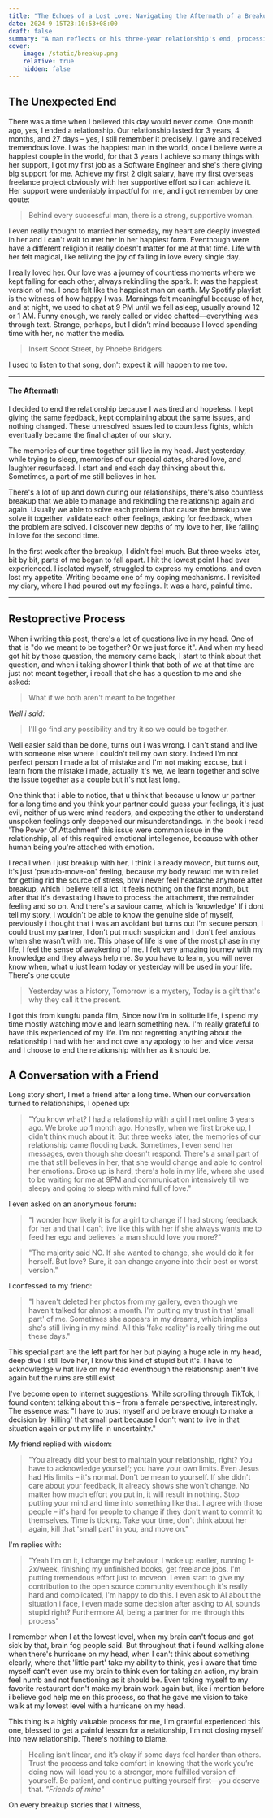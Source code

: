 ```yaml
---
title: "The Echoes of a Lost Love: Navigating the Aftermath of a Breakup"
date: 2024-9-15T23:10:53+08:00
draft: false
summary: "A man reflects on his three-year relationship's end, processing the emotional pain of breakup, learning from the experience, and gradually working to heal and move forward with personal growth and self-discovery."
cover:
    image: /static/breakup.png
    relative: true
    hidden: false
---
```


## The Unexpected End

There was a time when I believed this day would never come. One month ago, yes, I ended a relationship. Our relationship lasted for 3 years, 4 months, and 27 days – yes, I still remember it precisely. I gave and received tremendous love. I was the happiest man in the world, once i believe were a happiest couple in the world, for that 3 years I achieve so many things with her support, I got my first job as a Software Engineer and she's there giving big support for me. Achieve my first 2 digit salary, have my first overseas freelance project obviously with her supportive effort so i can achieve it. Her support were undeniably impactful for me, and i got remember by one qoute:

> Behind every successful man, there is a strong, supportive woman.

I even really thought to married her someday, my heart are deeply invested in her and I can't wait to met her in her happiest form. Eventhough were have a different religion it really doesn't matter for me at that time. Life with her felt magical, like reliving the joy of falling in love every single day.

I really loved her. Our love was a journey of countless moments where we kept falling for each other, always rekindling the spark. It was the happiest version of me. I once felt like the happiest man on earth. My Spotify playlist is the witness of how happy I was. Mornings felt meaningful because of her, and at night, we used to chat at 9 PM until we fell asleep, usually around 12 or 1 AM. Funny enough, we rarely called or video chatted—everything was through text. Strange, perhaps, but I didn’t mind because I loved spending time with her, no matter the media.

> Insert Scoot Street, by Phoebe Bridgers

I used to listen to that song, don't expect it will happen to me too.

---

#### The Aftermath
I decided to end the relationship because I was tired and hopeless. I kept giving the same feedback, kept complaining about the same issues, and nothing changed. These unresolved issues led to countless fights, which eventually became the final chapter of our story.

The memories of our time together still live in my head. Just yesterday, while trying to sleep, memories of our special dates, shared love, and laughter resurfaced. I start and end each day thinking about this. Sometimes, a part of me still believes in her.

There's a lot of up and down during our relationships, there's also countless breakup that we able to manage and rekindling the relationship again and again. Usually we able to solve each problem that cause the breakup we solve it together, validate each other feelings, asking for feedback, when the problem are solved. I discover new depths of my love to her, like falling in love for the second time.

In the first week after the breakup, I didn’t feel much. But three weeks later, bit by bit, parts of me began to fall apart. I hit the lowest point I had ever experienced. I isolated myself, struggled to express my emotions, and even lost my appetite. Writing became one of my coping mechanisms. I revisited my diary, where I had poured out my feelings. It was a hard, painful time.

---

## Restoprective Process
When i writing this post, there's a lot of questions live in my head. One of that is "do we meant to be together? Or we just force it". And when my head got hit by those question, the memory came back, I start to think about that question, and when i taking shower I think that both of we at that time are just not meant together, i recall that she has a question to me and she asked:

> What if we both aren't meant to be together

*Well i said:*
> I'll go find any possibility and try it so we could be together. 

Well easier said than be done, turns out i was wrong. I can't stand and live with someone else where i couldn't tell my own story. Indeed I'm not perfect person I made a lot of mistake and I'm not making excuse, but i learn from the mistake i made, actually it's we, we learn together and solve the issue together as a couple but it's not last long. 

One think that i able to notice, that u think that because u know ur partner for a long time and you think your partner could guess your feelings, it's just evil, neither of us were mind readers, and expecting the other to understand unspoken feelings only deepened our misunderstandings. In the book i read 'The Power Of Attachment' this issue were common issue in the relationship, all of this required emotional intellegence, because with other human being you're attached with emotion.

I recall when I just breakup with her, I think i already moveon, but turns out, it's just 'pseudo-move-on' feeling, because my body reward me with relief for getting rid the source of stress, btw i never feel headache anymore after breakup, which i believe tell a lot. It feels nothing on the first month, but after that it's devastating i have to process the attachment, the remainder feeling and so on. And there's a saviour came, which is 'knowledge' If i dont tell my story, i wouldn't be able to know the genuine side of myself, previously i thought that i was an avoidant but turns out I'm secure person, I could trust my partner, I don't put much suspicion and I don't feel anxious when she wasn't with me. This phase of life is one of the most phase in my life, I feel the sense of awakening of me. I felt very amazing journey with my knowledge and they always help me. So you have to learn, you will never know when, what u just learn today or yesterday will be used in your life. There's one qoute 

> Yesterday was a history, Tomorrow is a mystery, Today is a gift that's why they call it the present.

I got this from kungfu panda film, Since now i'm in solitude life, i spend my time mostly watching movie and learn something new. I'm really grateful to have this experienced of my life. I'm not regretting anything about the relationship i had with her and not owe any apology to her and vice versa and I choose to end the relationship with her as it should be.

## A Conversation with a Friend
Long story short, I met a friend after a long time. When our conversation turned to relationships, I opened up:

> "You know what? I had a relationship with a girl I met online 3 years ago. We broke up 1 month ago. Honestly, when we first broke up, I didn't think much about it. But three weeks later, the memories of our relationship came flooding back. Sometimes, I even send her messages, even though she doesn't respond. There's a small part of me that still believes in her, that she would change and able to control her emotions. Broke up is hard, there's hole in my life, where she used to be waiting for me at 9PM and communication intensively till we sleepy and going to sleep with mind full of love."

I even asked on an anonymous forum:
> "I wonder how likely it is for a girl to change if I had strong feedback for her and that I can't live like this with her if she always wants me to feed her ego and believes 'a man should love you more?"

> "The majority said NO. If she wanted to change, she would do it for herself. But love? Sure, it can change anyone into their best or worst version."

I confessed to my friend:
> "I haven't deleted her photos from my gallery, even though we haven't talked for almost a month. I'm putting my trust in that 'small part' of me. Sometimes she appears in my dreams, which implies she's still living in my mind. All this 'fake reality' is really tiring me out these days."

This special part are the left part for her but playing a huge role in my head, deep dive I still love her, I know this kind of stupid but it's. I have to acknowledge w hat live on my head eventhough the relationship aren't live again but the ruins are still exist

I've become open to internet suggestions. While scrolling through TikTok, I found content talking about this – from a female perspective, interestingly. The essence was:
"I have to trust myself and be brave enough to make a decision by 'killing' that small part because I don't want to live in that situation again or put my life in uncertainty."

My friend replied with wisdom:

> "You already did your best to maintain your relationship, right? You have to acknowledge yourself; you have your own limits. Even Jesus had His limits – it's normal. Don't be mean to yourself. If she didn't care about your feedback, it already shows she won't change. No matter how much effort you put in, it will result in nothing. Stop putting your mind and time into something like that. I agree with those people – it's hard for people to change if they don't want to commit to themselves. Time is ticking. Take your time, don't think about her again, kill that 'small part' in you, and move on."

I'm replies with:
> "Yeah I'm on it, i change my behaviour, I woke up earlier, running 1-2x/week, finishing my unfinished books, get freelance jobs. I'm putting tremendous effort just to moveon. I even start to give my contribution to the open source community eventhough it's really hard and complicated, I'm happy to do this. I even ask to AI about the situation i face, i even made some decision after asking to AI, sounds stupid right? Furthermore AI, being a partner for me through this process"

I remember when I at the lowest level, when my brain can't focus and got sick by that, brain fog people said. But throughout that i found walking alone when there's hurricane on my head, when I can't think about something clearly, where that 'little part' take my ability to think, yes i aware that time myself can't even use my brain to think even for taking an action, my brain feel numb and not functioning as it should be. Even taking myself to my favorite restaurant don't make my brain work again but, like i mention before i believe god help me on this process, so that he gave me vision to take walk at my lowest level with a hurricane on my head.

This thing is a highly valuable process for me, I'm grateful experienced this one, blessed to get a painful lesson for a relationship, I'm not closing myself into new relationship. There's nothing to blame.

> Healing isn’t linear, and it’s okay if some days feel harder than others. Trust the process and take comfort in knowing that the work you’re doing now will lead you to a stronger, more fulfilled version of yourself. Be patient, and continue putting yourself first—you deserve that. *"Friends of mine"*

On every breakup stories that I witness, 
